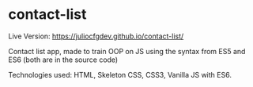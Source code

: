 # contact-list

Live Version: https://juliocfgdev.github.io/contact-list/

Contact list app, made to train OOP on JS using the syntax from ES5 and ES6 (both are in the source code)

Technologies used: HTML, Skeleton CSS, CSS3, Vanilla JS with ES6.
